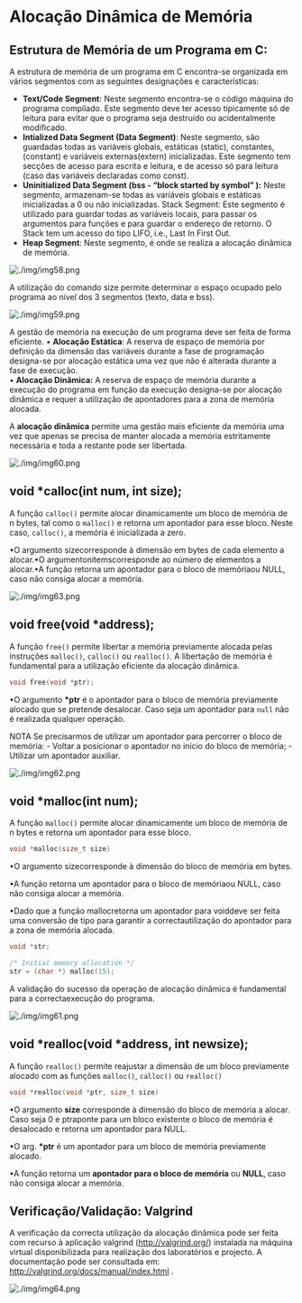 # Alocação Dinâmica de Memória

## Estrutura de Memória de um Programa em C:

A estrutura de memória de um programa em C encontra-se organizada em vários segmentos com as seguintes designações e características:

- **Text/Code Segment**: Neste segmento encontra-se o código máquina do programa compilado. Este segmento deve ter acesso tipicamente só de leitura para evitar que o programa seja destruído ou acidentalmente modificado.
- **Intialized Data Segment (Data Segment)**: Neste segmento, são guardadas todas as variáveis globais, estáticas (static), constantes, (constant) e variáveis externas(extern) inicializadas. Este segmento tem secções de acesso para escrita e leitura, e de acesso só para leitura (caso das variáveis declaradas como const).
- **Uninitialized Data Segment (bss - “block started by symbol” ):** Neste segmento, armazenam-se todas as variáveis globais e estáticas inicializadas a 0 ou não inicializadas.
  Stack Segment: Este segmento é utilizado para guardar todas as variáveis locais, para passar os argumentos para funções e para guardar o endereço de retorno. O Stack tem um acesso do tipo LIFO, i.e., Last In First Out.
- **Heap Segment**: Neste segmento, é onde se realiza a alocação dinâmica de memória.

![./img/img58.png](./img/img58.png)

A utilização do comando size permite determinar o espaço ocupado pelo programa ao nível dos 3 segmentos (texto, data e bss).

![./img/img59.png](./img/img59.png)

A gestão de memória na execução de um programa deve ser feita de forma eficiente.
• **Alocação Estática**: A reserva de espaço de memória por definição da dimensão das variáveis durante a fase de programação designa-se por alocação estática uma vez que não é alterada durante a fase de execução.  
• **Alocação Dinâmica:** A reserva de espaço de memória durante a execução do programa em função da execução designa-se por alocação dinâmica e requer a utilização de apontadores para a zona de memória alocada.

A **alocação dinâmica** permite uma gestão mais eficiente da memória uma vez que apenas se precisa de manter alocada a memória estritamente necessária e toda a restante pode ser libertada.

![./img/img60.png](./img/img60.png)

## void \*calloc(int num, int size);

A função `calloc()` permite alocar dinamicamente um bloco de memória de n bytes, tal como o `malloc()` e retorna um apontador para esse bloco. Neste caso, `calloc()`, a memória é inicializada a zero.

•O argumento sizecorresponde à dimensão em bytes de cada elemento a alocar.•O argumentonitemscorresponde ao número de elementos a alocar.•A função retorna um apontador para o bloco de memóriaou NULL, caso não consiga alocar a memória.

![./img/img63.png](./img/img63.png)

## void free(void \*address);

A função `free()` permite libertar a memória previamente alocada pelas instruções `malloc()`, `calloc()` ou `realloc()`. A libertação de memória é fundamental para a utilização eficiente da alocação dinâmica.

```c
void free(void *ptr);
```

•O argumento **\*ptr** é o apontador para o bloco de memória previamente alocado que se pretende desalocar. Caso seja um apontador para `null` não é realizada qualquer operação.
  
 NOTA
Se precisarmos de utilizar um apontador para percorrer o bloco de memória: - Voltar a posicionar o apontador no início do bloco de memória; - Utilizar um apontador auxiliar.

![./img/img62.png](./img/img62.png)

## void \*malloc(int num);

A função `malloc()` permite alocar dinamicamente um bloco de memória de n bytes e retorna um apontador para esse bloco.

```c
void *malloc(size_t size)
```

•O argumento sizecorresponde à dimensão do bloco de memória em bytes.

•A função retorna um apontador para o bloco de memóriaou NULL, caso não consiga alocar a memória.

•Dado que a função mallocretorna um apontador para voiddeve ser feita uma conversão de tipo para garantir a correctautilização do apontador para a zona de memória alocada.

```c
void *str;

/* Initial memory allocation */
str = (char *) malloc(15);
```

A validação do sucesso da operação de alocação dinâmica é fundamental para a correctaexecução do programa.

![./img/img61.png](./img/img61.png)

## void *realloc(void *address, int newsize);

A função `realloc()` permite reajustar a dimensão de um bloco previamente alocado com as funções `malloc()`, `calloc()` ou `realloc()`

```c
void *realloc(void *ptr, size_t size)
```

•O argumento **size** corresponde à dimensão do bloco de memória a alocar. Caso seja 0 e ptraponte para um bloco existente o bloco de memória é desalocado e retorna um apontador para NULL.

•O arg. **\*ptr** é um apontador para um bloco de memória previamente alocado.

•A função retorna um **apontador para o bloco de memória** ou **NULL**, caso não consiga alocar a memória.

## Verificação/Validação: Valgrind

A verificação da correcta utilização da alocação dinâmica pode ser feita com recurso à aplicação valgrind (http://valgrind.org/) instalada na máquina virtual disponibilizada para realização dos laboratórios e projecto.
A documentação pode ser consultada em: http://valgrind.org/docs/manual/index.html .

![./img/img64.png](./img/img64.png)
